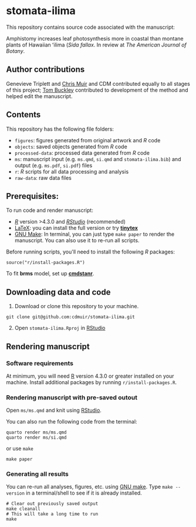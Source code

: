 # stomata-ilima

This repository contains source code associated with the manuscript:

Amphistomy increases leaf photosynthesis more in coastal than montane plants of Hawaiian ʻilima (*Sida fallax*. In review at *The American Journal of Botany*.

## Author contributions

Genevieve Triplett and [Chris Muir](https://cdmuir.netlify.app) and CDM contributed equally to all stages of this project; [Tom Buckley](https://buckleylab.ucdavis.edu/) contributed to development of the method and helped edit the manuscript.

## Contents

This repository has the following file folders:

- `figures`: figures generated from original artwork and *R* code
- `objects`: saved objects generated from *R* code
- `processed-data`: processed data generated from *R* code
- `ms`: manuscript input (e.g. `ms.qmd`, `si.qmd` and `stomata-ilima.bib`) and output (e.g. `ms.pdf`, `si.pdf`) files
- `r`: *R* scripts for all data processing and analysis
- `raw-data`: raw data files

## Prerequisites:

To run code and render manuscript:

- [*R*](https://cran.r-project.org/) version >4.3.0 and [*RStudio*](https://www.rstudio.com/) (recommended)
- [LaTeX](https://www.latex-project.org/): you can install the full version or try [**tinytex**](https://yihui.org/tinytex/)
- [GNU Make](https://www.gnu.org/software/make/): In terminal, you can just type `make paper` to render the manuscript. You can also use it to re-run all scripts.

Before running scripts, you'll need to install the following *R* packages:

```
source("r/install-packages.R")
```

To fit **brms** model, set up [**cmdstanr**](https://mc-stan.org/cmdstanr/).

## Downloading data and code 

1. Download or clone this repository to your machine.

```
git clone git@github.com:cdmuir/stomata-ilima.git
```

2. Open `stomata-ilima.Rproj` in [RStudio](https://www.rstudio.com/)

## Rendering manuscript

### Software requirements

At minimum, you will need [R](https://cran.r-project.org/) version 4.3.0 or greater installed on your machine. Install additional packages by running `r/install-packages.R`.

### Rendering manuscript with pre-saved outout

Open `ms/ms.qmd` and knit using [RStudio](https://www.rstudio.com/).

You can also run the following code from the terminal:

```{terminal}
quarto render ms/ms.qmd
quarto render ms/si.qmd
```

or use `make`

```
make paper
```

### Generating all results

You can re-run all analyses, figures, etc. using [GNU make](https://www.gnu.org/software/make/). Type `make --version` in a terminal/shell to see if it is already installed.

```
# Clear out previously saved output
make cleanall
# This will take a long time to run
make
```
